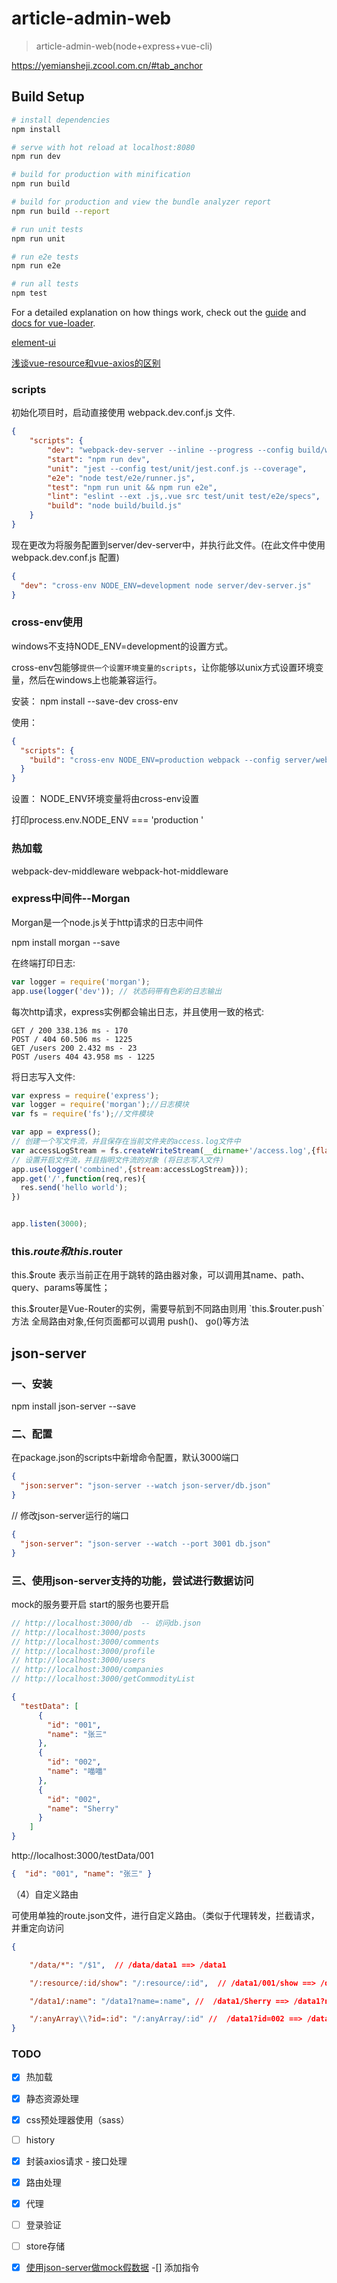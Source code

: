 # article-admin-web

> article-admin-web(node+express+vue-cli)

https://yemiansheji.zcool.com.cn/#tab_anchor

## Build Setup

``` bash
# install dependencies
npm install

# serve with hot reload at localhost:8080
npm run dev

# build for production with minification
npm run build

# build for production and view the bundle analyzer report
npm run build --report

# run unit tests
npm run unit

# run e2e tests
npm run e2e

# run all tests
npm test
```

For a detailed explanation on how things work, check out the [guide](http://vuejs-templates.github.io/webpack/) and [docs for vue-loader](http://vuejs.github.io/vue-loader).

[element-ui](https://element.eleme.cn/#/zh-CN/component/popconfirm)

[浅谈vue-resource和vue-axios的区别](https://www.jianshu.com/p/0af72c351d48)

### scripts
初始化项目时，启动直接使用 webpack.dev.conf.js 文件.
```json
{
    "scripts": {
        "dev": "webpack-dev-server --inline --progress --config build/webpack.dev.conf.js",
        "start": "npm run dev",
        "unit": "jest --config test/unit/jest.conf.js --coverage",
        "e2e": "node test/e2e/runner.js",
        "test": "npm run unit && npm run e2e",
        "lint": "eslint --ext .js,.vue src test/unit test/e2e/specs",
        "build": "node build/build.js"
    }
}
```
现在更改为将服务配置到server/dev-server中，并执行此文件。(在此文件中使用 webpack.dev.conf.js 配置)
```json
{
  "dev": "cross-env NODE_ENV=development node server/dev-server.js"
}
```

### cross-env使用
windows不支持NODE_ENV=development的设置方式。

cross-env包能够`提供一个设置环境变量的scripts`，让你能够以unix方式设置环境变量，然后在windows上也能兼容运行。

安装： npm install --save-dev cross-env

使用：
```json
{
  "scripts": {
    "build": "cross-env NODE_ENV=production webpack --config server/webpack.prod.conf.js"
  }
}
```

设置：
NODE_ENV环境变量将由cross-env设置

打印process.env.NODE_ENV === 'production '

### 热加载
webpack-dev-middleware
webpack-hot-middleware

### express中间件--Morgan
Morgan是一个node.js关于http请求的日志中间件

npm install morgan --save

在终端打印日志:
```javascript
var logger = require('morgan');
app.use(logger('dev')); // 状态码带有色彩的日志输出
```

每次http请求，express实例都会输出日志，并且使用一致的格式:
```
GET / 200 338.136 ms - 170
POST / 404 60.506 ms - 1225
GET /users 200 2.432 ms - 23
POST /users 404 43.958 ms - 1225
```

将日志写入文件:
```javascript
var express = require('express');
var logger = require('morgan');//日志模块
var fs = require('fs');//文件模块

var app = express();
// 创建一个写文件流，并且保存在当前文件夹的access.log文件中
var accessLogStream = fs.createWriteStream(__dirname+'/access.log',{flags:'a'});
// 设置开启文件流，并且指明文件流的对象 (将日志写入文件)
app.use(logger('combined',{stream:accessLogStream}));
app.get('/',function(req,res){
  res.send('hello world');
})


app.listen(3000);
```

### this.$route 和 this.$router
this.$route  表示当前正在用于跳转的路由器对象，可以调用其name、path、query、params等属性；

this.$router是Vue-Router的实例，需要导航到不同路由则用 `this.$router.push` 方法
全局路由对象,任何页面都可以调用 push()、 go()等方法


## json-server

### 一、安装
npm install json-server --save

### 二、配置
在package.json的scripts中新增命令配置，默认3000端口
```json
{
  "json:server": "json-server --watch json-server/db.json"
}
```
// 修改json-server运行的端口
```json
{
  "json-server": "json-server --watch --port 3001 db.json"
}
```

### 三、使用json-server支持的功能，尝试进行数据访问

mock的服务要开启
start的服务也要开启

```javascript 1.8
// http://localhost:3000/db  -- 访问db.json
// http://localhost:3000/posts
// http://localhost:3000/comments
// http://localhost:3000/profile
// http://localhost:3000/users
// http://localhost:3000/companies
// http://localhost:3000/getCommodityList

```

```json
{
  "testData": [
      {
        "id": "001",
        "name": "张三"
      },
      {
        "id": "002",
        "name": "喵喵"
      },
      {
        "id": "002",
        "name": "Sherry"
      }
    ]
}
```

http://localhost:3000/testData/001
```json
{  "id": "001", "name": "张三" }
```

（4）自定义路由

可使用单独的route.json文件，进行自定义路由。（类似于代理转发，拦截请求，并重定向访问

```json
{

    "/data/*": "/$1",  // /data/data1 ==> /data1

    "/:resource/:id/show": "/:resource/:id",  // /data1/001/show ==> /data1/001

    "/data1/:name": "/data1?name=:name", //  /data1/Sherry ==> /data1?name=Sherry

    "/:anyArray\\?id=:id": "/:anyArray/:id" //  /data1?id=002 ==> /data/002
}
```



### TODO

-[x] 热加载
-[x] 静态资源处理
-[x] css预处理器使用（sass）
-[ ] history
-[x] 封装axios请求 - 接口处理
-[x] 路由处理
-[x] 代理
-[ ] 登录验证
-[ ] store存储
-[x] [使用json-server做mock假数据](https://www.jianshu.com/p/961c963bec35)
-[] 添加指令


